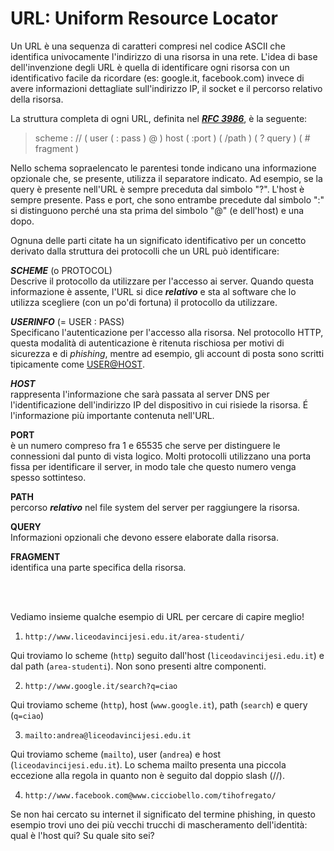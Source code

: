# URL: Uniform Resource Locator

Un URL è una sequenza di caratteri compresi nel codice ASCII che
identifica univocamente l'indirizzo di una risorsa in una rete. L'idea
di base dell'invenzione degli URL è quella di identificare ogni risorsa
con un identificativo facile da ricordare (es: google.it, facebook.com)
invece di avere informazioni dettagliate sull'indirizzo IP, il socket e
il percorso relativo della risorsa.

La struttura completa di ogni URL, definita nel [***RFC 3986***](https://tools.ietf.org/html/rfc3986), è la seguente:

>
> scheme : // ( user ( : pass ) @ ) host ( :port ) ( /path ) ( ? query ) ( # fragment )
>

Nello schema sopraelencato le parentesi tonde indicano una informazione
opzionale che, se presente, utilizza il separatore indicato. Ad esempio,
se la query è presente nell'URL è sempre preceduta dal simbolo "?".
L'host è sempre presente. Pass e port, che sono entrambe precedute dal
simbolo ":" si distinguono perché una sta prima del simbolo "@" (e
dell'host) e una dopo.

Ognuna delle parti citate ha un significato identificativo per un
concetto derivato dalla struttura dei protocolli che un URL può
identificare:

***SCHEME*** (o PROTOCOL)<br>
Descrive il protocollo da utilizzare per
l'accesso ai server. Quando questa informazione
è assente, l'URL si dice ***relativo*** e sta al
software che lo utilizza scegliere (con un po'di fortuna) il protocollo da utilizzare.

***USERINFO*** (= USER : PASS) <br>
Specificano l'autenticazione per l'accesso alla risorsa. 
Nel protocollo HTTP, questa modalità di  autenticazione è ritenuta rischiosa per motivi di sicurezza e di *phishing*, mentre ad esempio, 
gli account di posta sono scritti tipicamente come <USER@HOST>.

***HOST*** <br>
rappresenta l'informazione che sarà passata al server DNS per l'identificazione dell'indirizzo 
IP del dispositivo in cui risiede la risorsa. É l'informazione più importante contenuta nell'URL.

**PORT** <br>
è un numero compreso fra 1 e 65535 che serve per distinguere le connessioni dal punto di vista logico. 
Molti protocolli utilizzano una porta fissa per identificare il server, in modo tale che questo numero venga spesso sottinteso.

**PATH** <br>
percorso ***relativo*** nel file system del server per raggiungere la risorsa.

**QUERY** <br>
Informazioni opzionali che devono essere elaborate dalla risorsa.

**FRAGMENT** <br>
identifica una parte specifica della risorsa.

<br>
<br>

Vediamo insieme qualche esempio di URL per cercare di capire meglio!

1) `http://www.liceodavincijesi.edu.it/area-studenti/`

Qui troviamo lo scheme (`http`) seguito dall'host (`liceodavincijesi.edu.it`) e dal path (`area-studenti`). 
Non sono presenti altre componenti.


2) `http://www.google.it/search?q=ciao`

Qui troviamo scheme (`http`), host (`www.google.it`), path (`search`) e query (`q=ciao`)


3) `mailto:andrea@liceodavincijesi.edu.it`

Qui troviamo scheme (`mailto`), user (`andrea`) e host (`liceodavincijesi.edu.it`). 
Lo schema mailto presenta una piccola eccezione alla regola in quanto non è seguito dal doppio slash (//).

4) `http://www.facebook.com@www.cicciobello.com/tihofregato/`

Se non hai cercato su internet il significato del termine phishing, in
questo esempio trovi uno dei più vecchi trucchi di mascheramento
dell'identità: qual è l'host qui? Su quale sito sei?

<br>
<br>

